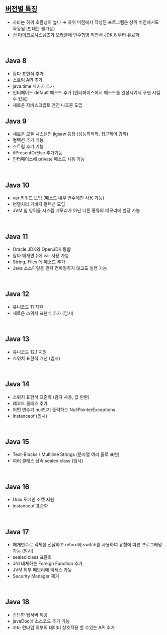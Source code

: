 <!-- --- --><!-- title: 버전별 특징 --><!-- updated: 2022-12-19 06:11:55Z --><!-- created: 2022-12-19 06:11:54Z --><!-- latitude: 37.24108640 --><!-- longitude: 127.17755370 --><!-- altitude: 0.0000 --><!-- --- -->## [버전별 특징](https://howtodoinjava.com/series/java-versions-features/)- 자바는 하위 호환성이 높다 → 하위 버전에서 작성된 프로그램은 상위 버전에서도 작동됨 (반대는 불가능)- [선 마이크로시스템즈](https://jdk.java.net/jmc/8/)가 [오라클](https://www.oracle.com/java/technologies/downloads/)에 인수합병 되면서 JDK 8 부터 유료화<br>## Java 8- 람다 표현식 추가- 스트림 API 추가- java.time 패키지 추가- 인터페이스 default 메소드 추가 (인터페이스에서 메소드를 완성시켜서 구현 시킬 수 있음)- 새로운 자바스크립트 엔진 나즈혼 도입## Java 9- 새로운 모듈 시스템인 jigsaw 등장 (성능최적화, 접근제어 강화)- 컬렉션 추가 기능- 스트림 추가 기능- ifPresentOrElse 추가기능- 인터페이스에 private 메소드 사용 가능<br>## Java 10- var 키워드 도입 (메소드 내부 변수에만 사용 가능)- 병렬처리 가비지 컬렉션 도입- JVM 힙 영역을 시스템 메모리가 아닌 다른 종류의 메모리에 할당 가능<br>## Java 11- Oracle JDK와 OpenJDK 통합- 람다 매개변수에 var 사용 가능- String, Files 에 메소드 추가- Java 소스파일을 먼저 컴파일하지 않고도 실행 가능<br>## Java 12- 유니코드 11 지원- 새로운 스위치 표현식 추가 (임시)<br>## Java 13- 유니코드 12.1 지원- 스위치 표현식 개선 (임시)<br>## Java 14- 스위치 표현식 표준화 (람다 사용, 값 반환)- 레코드 클래스 추가- 어떤 변수가 null인지 출력하는 NullPointerExceptions- instanceof (임시)<br>## Java 15- Text-Blocks / Multiline Strings (문자열 여러 줄로 표현)- 여러 클래스 상속 sealed class (임시)<br>## Java 16- Unix 도메인 소켓 지원- instanceof 표준화<br>## Java 17- 매개변수로 객체를 전달하고 return에 switch를 사용하여 유형에 따른 프로그래밍 가능 (임시)- sealed class 표준화- JNI 대체하는 Foreign Function 추가- JVM 외부 메모리에 액세스 가능- Security Manager 제거<br>## Java 18- 간단한 웹서버 제공- javaDoc에 소스코드 추가 가능- 자바 런타임 외부의 데이터 상호작용 할 수있는 API 추가<br>